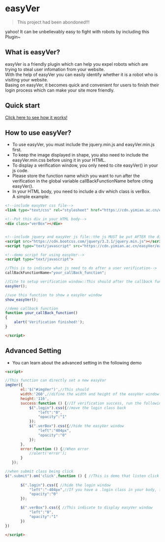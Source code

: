 # easyVer

> This project had been abondoned!!!

yahoo! It can be unbelievably easy to fight with robots by including this Plugin~


## What is easyVer?
easyVer is a friendly plugin which can help you expel robots which are trying to steal user infomation from your website.</br>
With the help of easyVer you can easily identify whether it is a robot who is visiting your website.</br>
Basing on easyVer, it becomes quick and convenient for users to finish their login process which can make your site more friendly. 


## Quick start

[Click here to see how it works!](https://cn.yimian.xyz/etc/easyVer/)


## How to use easyVer?
 - To use easyVer, you must include the jquery.min.js and easyVer.min.js first.</br>
 - To keep the image displayed in shape, you also need to include the easyVer.min.css before using it in your HTML.</br>
 - To display a verification window, you only need to cite easyVer() in your js code.</br>
 - Please store the function name which you want to run after the verification in the global variable callBackFunctionName before citing easyVer().</br> 
 - In your HTML body, you need to include a div which class is verBox.</br>
A simple example:
```html
<!--include easyVer css file-->
<link type="text/css" rel="stylesheet" href="https://cdn.yimian.ac.cn/easyVer/easyVer.min.css">

<!--Put this div in your HTML body-->
<div class="verBox"></div>


<!--include jquery and easyVer js file::the js MUST be put AFTER the div-->
<script src="https://cdn.bootcss.com/jquery/3.3.1/jquery.min.js"></script>
<script type="text/javascript" src="https://cdn.yimian.ac.cn/easyVer/easyVer.min.js"></script>

<!--demo script for using easyVer-->
<script type="text/javascript">

//This is to indicate what js need to do after a user verification-->
callBackFunctionName="your_callBack_function";

//Cite to setup verification window::This should after the callback function assignment
easyVer();

//use this function to show a easyVer window
show_easyVer();

//demo callback function
function your_callBack_function()
{
	alert('Verification finished!');
}

</script>
```

## Advanced Setting
 - You can learn about the advanced setting in the following demo
 ```HTML
<script>

//This function can directly set a new easyVar 
imgVer({
        el:'$("#imgVer")',//This should 
        width:'260',//difine the width and height of the easyVer window
        height:'116',
        success:function () {//If verification success, run the following code
            $(".login").css({//move the login class back
                "left":"0",
                "opacity":"1"
            });
            $(".verBox").css({//hide the easyVer window
                "left":"404px",
                "opacity":"0"
            });
        },
        error:function () {//When error
            //alert('error');
        }
    });

//when submit class being click
 $(".submit").on('click',function () { //This is demo that listen click event of submit class
            
        $(".login").css({ //hide the login window
            "left":"-404px",//If you have a .login class in your body, this can help you display more friendly effect
            "opacity":"0"
        });

        $(".verBox").css({ //This indicate to display easyVer window
            "left":"0",
            "opacity":"1"
        })      
})

</script>
 ```

